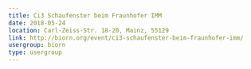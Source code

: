 ```yaml
---
title: Ci3 Schaufenster beim Fraunhofer IMM
date: 2018-05-24
location: Carl-Zeiss-Str. 18-20, Mainz, 55129
link: http://biorn.org/event/ci3-schaufenster-beim-fraunhofer-imm/
usergroup: biorn
type: usergroup
---
```

